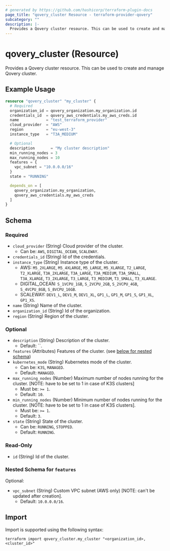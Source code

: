 ```yaml
---
# generated by https://github.com/hashicorp/terraform-plugin-docs
page_title: "qovery_cluster Resource - terraform-provider-qovery"
subcategory: ""
description: |-
  Provides a Qovery cluster resource. This can be used to create and manage Qovery cluster.
---
```


# qovery_cluster (Resource)

Provides a Qovery cluster resource. This can be used to create and manage Qovery cluster.

## Example Usage

```terraform
resource "qovery_cluster" "my_cluster" {
  # Required
  organization_id = qovery_organization.my_organization.id
  credentials_id  = qovery_aws_credentials.my_aws_creds.id
  name            = "test_terraform_provider"
  cloud_provider  = "AWS"
  region          = "eu-west-3"
  instance_type   = "T3A_MEDIUM"

  # Optional
  description       = "My cluster description"
  min_running_nodes = 3
  max_running_nodes = 10
  features = {
    vpc_subnet = "10.0.0.0/16"
  }
  state = "RUNNING"

  depends_on = [
    qovery_organization.my_organization,
    qovery_aws_credentials.my_aws_creds
  ]
}
```

<!-- schema generated by tfplugindocs -->
## Schema

### Required

- `cloud_provider` (String) Cloud provider of the cluster.
	- Can be: `AWS`, `DIGITAL_OCEAN`, `SCALEWAY`.
- `credentials_id` (String) Id of the credentials.
- `instance_type` (String) Instance type of the cluster.
	- AWS: `M5_2XLARGE`, `M5_4XLARGE`, `M5_LARGE`, `M5_XLARGE`, `T2_LARGE`, `T2_XLARGE`, `T3A_2XLARGE`, `T3A_LARGE`, `T3A_MEDIUM`, `T3A_SMALL`, `T3A_XLARGE`, `T3_2XLARGE`, `T3_LARGE`, `T3_MEDIUM`, `T3_SMALL`, `T3_XLARGE`.
	- DIGITAL_OCEAN: `S_1VCPU_1GB`, `S_2VCPU_2GB`, `S_2VCPU_4GB`, `S_4VCPU_8GB`, `S_8VCPU_16GB`.
	- SCALEWAY: `DEV1_L`, `DEV1_M`, `DEV1_XL`, `GP1_L`, `GP1_M`, `GP1_S`, `GP1_XL`, `GP1_XS`.
- `name` (String) Name of the cluster.
- `organization_id` (String) Id of the organization.
- `region` (String) Region of the cluster.

### Optional

- `description` (String) Description of the cluster.
	- Default: ``.
- `features` (Attributes) Features of the cluster. (see [below for nested schema](#nestedatt--features))
- `kubernetes_mode` (String) Kubernetes mode of the cluster.
	- Can be: `K3S`, `MANAGED`.
	- Default: `MANAGED`.
- `max_running_nodes` (Number) Maximum number of nodes running for the cluster. [NOTE: have to be set to 1 in case of K3S clusters]
	- Must be: `>= 1`.
	- Default: `10`.
- `min_running_nodes` (Number) Minimum number of nodes running for the cluster. [NOTE: have to be set to 1 in case of K3S clusters].
	- Must be: `>= 1`.
	- Default: `3`.
- `state` (String) State of the cluster.
	- Can be: `RUNNING`, `STOPPED`.
	- Default: `RUNNING`.

### Read-Only

- `id` (String) Id of the cluster.

<a id="nestedatt--features"></a>
### Nested Schema for `features`

Optional:

- `vpc_subnet` (String) Custom VPC subnet (AWS only) [NOTE: can't be updated after creation].
	- Default: `10.0.0.0/16`.

## Import

Import is supported using the following syntax:

```shell
terraform import qovery_cluster.my_cluster "<organization_id>,<cluster_id>"
```
